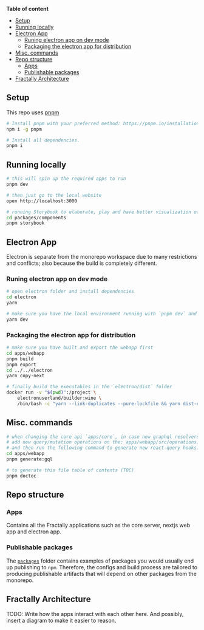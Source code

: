 <!-- START doctoc generated TOC please keep comment here to allow auto update -->
<!-- DON'T EDIT THIS SECTION, INSTEAD RE-RUN doctoc TO UPDATE -->
**Table of content**

- [Setup](#setup)
- [Running locally](#running-locally)
- [Electron App](#electron-app)
  - [Runing electron app on dev mode](#runing-electron-app-on-dev-mode)
  - [Packaging the electron app for distribution](#packaging-the-electron-app-for-distribution)
- [Misc. commands](#misc-commands)
- [Repo structure](#repo-structure)
  - [Apps](#apps)
  - [Publishable packages](#publishable-packages)
- [Fractally Architecture](#fractally-architecture)

<!-- END doctoc generated TOC please keep comment here to allow auto update -->

## Setup

This repo uses [pnpm](https://pnpm.io/)

```sh
# Install pnpm with your preferred method: https://pnpm.io/installation.
npm i -g pnpm

# Install all dependencies.
pnpm i
```

## Running locally

```sh
# this will spin up the required apps to run
pnpm dev

# then just go to the local website
open http://localhost:3000

# running Storybook to elaborate, play and have better visualization of the UI components
cd packages/components
pnpm storybook
```

## Electron App

Electron is separate from the monorepo workspace due to many restrictions and conflicts; also because the build is completely different.

### Runing electron app on dev mode

```sh
# open electron folder and install dependencies
cd electron
yarn

# make sure you have the local environment running with `pnpm dev` and then:
yarn dev
```

### Packaging the electron app for distribution

```sh
# make sure you have built and export the webapp first
cd apps/webapp
pnpm build
pnpm export
cd ../../electron
yarn copy-next

# finally build the executables in the `electron/dist` folder
docker run -v "$(pwd)":/project \
    electronuserland/builder:wine \
    /bin/bash -c "yarn --link-duplicates --pure-lockfile && yarn dist-electron --win --linux"
```

## Misc. commands

```sh
# when changing the core api `apps/core`, in case new graphql resolvers are added or updated
# add new query/mutation operations on the: apps/webapp/src/operations.graphql
# and then run the following command to generate new react-query hooks:
cd apps/webapp
pnpm generate:gql

# to generate this file table of contents (TOC)
pnpm doctoc
```

## Repo structure

### Apps

Contains all the Fractally applications such as the core server, nextjs web app and electron app.

### Publishable packages

The [`packages`](packages) folder contains examples of packages you would usually end up publishing to `npm`. Therefore, the configs and build process are tailored to producing publishable artifacts that will depend on other packages from the monorepo.

## Fractally Architecture

TODO: Write how the apps interact with each other here. And possibly, insert a diagram to make it easier to reason.

